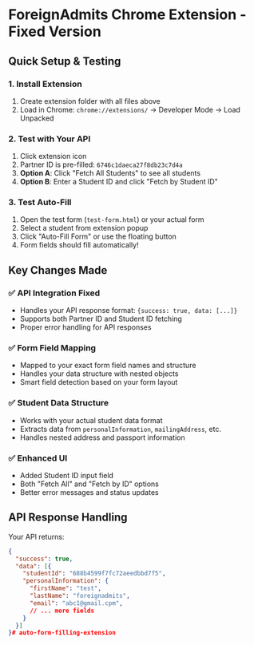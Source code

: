 # ForeignAdmits Chrome Extension - Fixed Version

## Quick Setup & Testing

### 1. Install Extension
1. Create extension folder with all files above
2. Load in Chrome: `chrome://extensions/` → Developer Mode → Load Unpacked

### 2. Test with Your API
1. Click extension icon
2. Partner ID is pre-filled: `6746c1daeca27f8db23c7d4a`
3. **Option A**: Click "Fetch All Students" to see all students
4. **Option B**: Enter a Student ID and click "Fetch by Student ID"

### 3. Test Auto-Fill
1. Open the test form (`test-form.html`) or your actual form
2. Select a student from extension popup
3. Click "Auto-Fill Form" or use the floating button
4. Form fields should fill automatically!

## Key Changes Made

### ✅ **API Integration Fixed**
- Handles your API response format: `{success: true, data: [...]}`
- Supports both Partner ID and Student ID fetching
- Proper error handling for API responses

### ✅ **Form Field Mapping**
- Mapped to your exact form field names and structure
- Handles your data structure with nested objects
- Smart field detection based on your form layout

### ✅ **Student Data Structure**
- Works with your actual student data format
- Extracts data from `personalInformation`, `mailingAddress`, etc.
- Handles nested address and passport information

### ✅ **Enhanced UI**
- Added Student ID input field
- Both "Fetch All" and "Fetch by ID" options
- Better error messages and status updates

## API Response Handling

Your API returns:
```json
{
  "success": true,
  "data": [{
    "studentId": "688b4599f7fc72aeedbbd7f5",
    "personalInformation": {
      "firstName": "test",
      "lastName": "foreignadmits",
      "email": "abc1@gmail.cpm",
      // ... more fields
    }
  }]
}#   a u t o - f o r m - f i l l i n g - e x t e n s i o n  
 